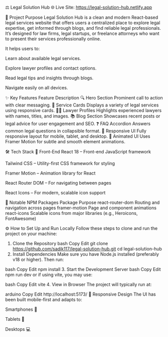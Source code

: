 ⚖️ Legal Solution Hub
🌐 Live Site:
https://legal-solution-hub.netlify.app

🎯 Project Purpose
Legal Solution Hub is a clean and modern React-based legal services website that offers users a centralized place to explore legal expertise, get informed through blogs, and find reliable legal professionals. It’s designed for law firms, legal startups, or freelance attorneys who want to present their services professionally online.

It helps users to:

Learn about available legal services.

Explore lawyer profiles and contact options.

Read legal tips and insights through blogs.

Navigate easily on all devices.

✨ Key Features
Feature	Description
🔍 Hero Section	Prominent call to action with clear messaging.
💼 Service Cards	Displays a variety of legal services using responsive cards.
👨‍⚖️ Lawyer Profiles	Highlights experienced lawyers with names, titles, and images.
📚 Blog Section	Showcases recent posts or legal advice for user engagement and SEO.
❓ FAQ Accordion	Answers common legal questions in collapsible format.
📱 Responsive UI	Fully responsive layout for mobile, tablet, and desktop.
🎨 Animated UI	Uses Framer Motion for subtle and smooth element animations.

🛠️ Tech Stack
🔹 Front-End
React 18 – Front-end JavaScript framework

Tailwind CSS – Utility-first CSS framework for styling

Framer Motion – Animation library for React

React Router DOM – For navigating between pages

React Icons – For modern, scalable icon support

🔑 Notable NPM Packages
Package	Purpose
react-router-dom	Routing and navigation across pages
framer-motion	Page and component animations
react-icons	Scalable icons from major libraries (e.g., Heroicons, FontAwesome)

⚙️ How to Set Up and Run Locally
Follow these steps to clone and run the project on your machine:

1. Clone the Repository
bash
Copy
Edit
git clone https://github.com/sadik117/legal-solution-hub.git
cd legal-solution-hub
2. Install Dependencies
Make sure you have Node.js installed (preferably v18 or higher). Then run:

bash
Copy
Edit
npm install
3. Start the Development Server
bash
Copy
Edit
npm run dev
or if using vite, you may use:

bash
Copy
Edit
vite
4. View in Browser
The project will typically run at:

arduino
Copy
Edit
http://localhost:5173/
📱 Responsive Design
The UI has been built mobile-first and adapts to:

Smartphones 📱

Tablets 🧾

Desktops 💻
